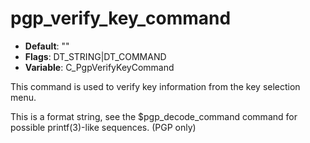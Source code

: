 # pgp_verify_key_command

- **Default**: ""
- **Flags**: DT_STRING|DT_COMMAND
- **Variable**: C_PgpVerifyKeyCommand

This command is used to verify key information from the key selection
menu.

This is a format string, see the $pgp_decode_command command for
possible printf(3)-like sequences.
(PGP only)
